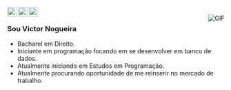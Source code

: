 <a href="https://twitter.com/khalbyzito">
  <img align="left" alt="Ajay's Twitter" width="22px" src="https://cdn.jsdelivr.net/npm/simple-icons@v3/icons/twitter.svg" />
</a>
<a href="https://www.linkedin.com/in/victor-nogueira-435359114">
  <img align="left" alt="Victor Nogueira Linkedin" width="22px" src="https://cdn.jsdelivr.net/npm/simple-icons@v3/icons/linkedin.svg" />
</a>
<a href="https://github.com/khalbz">
  <img align="left" alt="Victor Nogueira Github" width="22px" src="https://cdn.jsdelivr.net/npm/simple-icons@v3/icons/github.svg" />
</a>
<br />
<img align="right" alt="GIF" src="https://media.tenor.com/rrRhdjdwrWUAAAAC/warhammer40000-wh40k.gif" />

### Sou Victor Nogueira
- Bacharel em Direito.
- Iniciante em programação focando em se desenvolver em banco de dados. 
- Atualmente iniciando em Estudos em Programação.
- Atualmente procurando oportunidade de me reinserir no mercado de trabalho.

